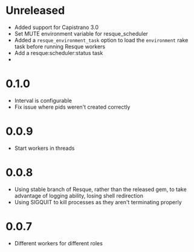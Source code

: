 # Unreleased
* Added support for Capistrano 3.0
* Set MUTE environment variable for resque_scheduler
* Added a `resque_environment_task` option to load the `environment` rake task before running Resque workers
* Add a resque:scheduler:status task
* 
# 0.1.0
* Interval is configurable
* Fix issue where pids weren't created correctly

# 0.0.9
* Start workers in threads

# 0.0.8
* Using stable branch of Resque, rather than the released gem, to take advantage of logging ability, losing shell redirection
* Using SIGQUIT to kill processes as they aren't terminating properly

# 0.0.7
* Different workers for different roles
